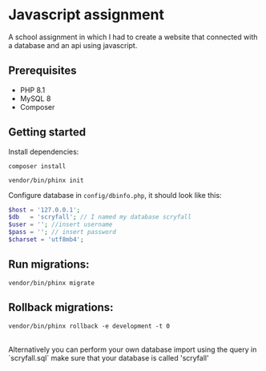 # Javascript assignment
A school assignment in which I had to create a website that connected with a database and an api using javascript.

## Prerequisites
- PHP 8.1
- MySQL 8
- Composer

## Getting started
Install dependencies:
```
composer install
```
```
vendor/bin/phinx init
```
Configure database in `config/dbinfo.php`, it should look like this:
```php
$host = '127.0.0.1';
$db   = 'scryfall'; // I named my database scryfall
$user = ''; //insert username
$pass = ''; // insert password
$charset = 'utf8mb4';
```

## Run migrations:
```
vendor/bin/phinx migrate
```
## Rollback migrations:
```
vendor/bin/phinx rollback -e development -t 0
```
<br />
Alternatively you can perform your own database import using the query in `scryfall.sql` make sure that your database is called 'scryfall'
<br />
<br />
<br />
<br />
